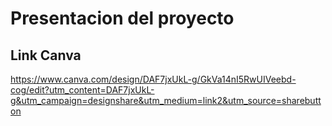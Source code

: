 # Presentacion del proyecto

## Link Canva


https://www.canva.com/design/DAF7jxUkL-g/GkVa14nI5RwUIVeebd-cog/edit?utm_content=DAF7jxUkL-g&utm_campaign=designshare&utm_medium=link2&utm_source=sharebutton
